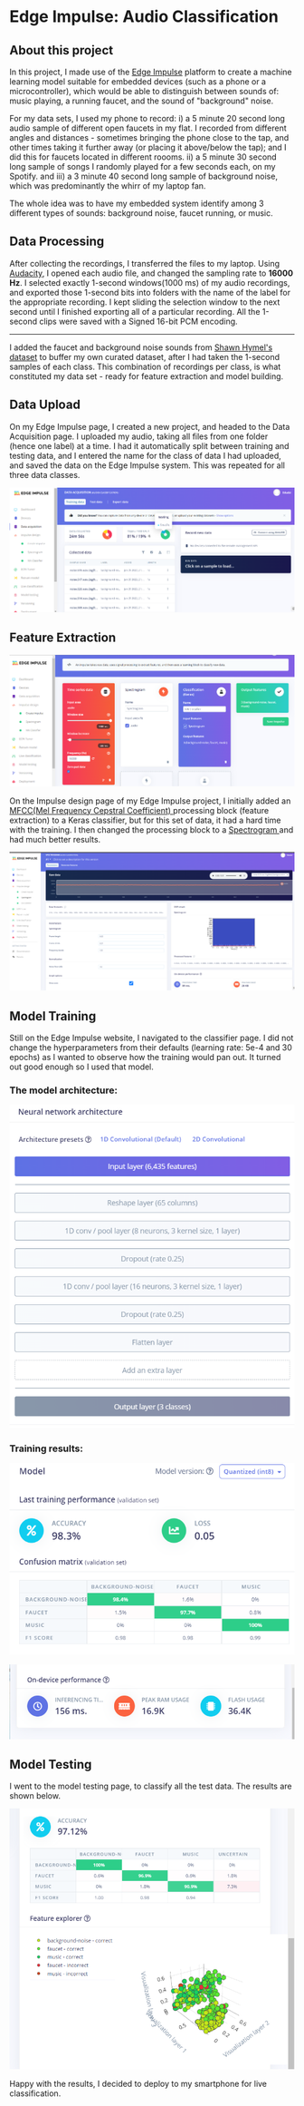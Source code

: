 # Edge Impulse: Audio Classification

## About this project

In this project, I made use of the <a href = "https://www.edgeimpulse.com/"> Edge Impulse</a> platform to create a machine learning model suitable for embedded devices (such as a phone or a microcontroller), which would be able to distinguish between sounds of: music playing, a running faucet, and the sound of "background" noise.


For my data sets, I used my phone to record: 
i) a 5 minute 20 second long audio sample of different open faucets in my flat. I recorded from different angles and distances - sometimes bringing the phone close to the tap, and other times taking it further away (or placing it above/below the tap); and I did this for faucets located in different roooms.
ii) a 5 minute 30 second long sample of songs I randomly played for a few seconds each, on my Spotify.
and
iii) a 3 minute 40 second long sample of background noise, which was predominantly the whirr of my laptop fan.


The whole idea was to have my embedded system identify among 3 different types of sounds: background noise, faucet running, or music.


## Data Processing

After collecting the recordings, I transferred the files to my laptop. Using <a href = "https://www.audacityteam.org/"> Audacity</a>, I opened each audio file, and changed the sampling rate to **16000 Hz**. I selected exactly 1-second windows(1000 ms) of my audio recordings, and exported those 1-second bits into folders with the name of the label for the appropriate recording. I kept sliding the selection window to the next second until I finished exporting all of a particular recording. All the 1-second clips were saved with a Signed 16-bit PCM encoding.

---
I added the faucet and background noise sounds from <a href = "https://www.edgeimpulse.com/"> Shawn Hymel's dataset</a> to buffer my own curated dataset, after I had taken the 1-second samples of each class. This combination of recordings per class, is what constituted my data set - ready for feature extraction and model building.


## Data Upload
On my Edge Impulse page, I created a new project, and headed to the Data Acquisition page. I uploaded my audio, taking all files from one folder (hence one label) at a time. I had it automatically split between training and testing data, and I entered the name for the class of data I had uploaded, and saved the data on the Edge Impulse system. This was repeated for all three data classes.

![data-split-image](https://github.com/edudzi-mamattah/edgeimpulse-audio-classification/blob/main/images/data-split-image.png)



## Feature Extraction

![impulse-image](https://github.com/edudzi-mamattah/edgeimpulse-audio-classification/blob/main/images/impulse-image.png)

On the Impulse design page of my Edge Impulse project, I initially added an <a href = "http://practicalcryptography.com/miscellaneous/machine-learning/guide-mel-frequency-cepstral-coefficients-mfccs/"> MFCC(Mel Frequency Cepstral Coefficient) </a> processing block (feature extraction) to a Keras classifier, but for this set of data, it had a hard time with the training.
I then changed the processing block to a <a href = "https://pnsn.org/spectrograms/what-is-a-spectrogram#:~:text=A%20spectrogram%20is%20a%20visual,energy%20levels%20vary%20over%20time."> Spectrogram </a> and had much better results.

![spectrogram-image](https://github.com/edudzi-mamattah/edgeimpulse-audio-classification/blob/main/images/spectrogram-image.png)

## Model Training

Still on the Edge Impulse website, I navigated to the classifier page. I did not change the hyperparameters from their defaults (learning rate: 5e-4 and 30 epochs) as I wanted to observe how the training would pan out. It turned out good enough so I used that model.

### The model architecture:
 ![model-architecture](https://github.com/edudzi-mamattah/edgeimpulse-audio-classification/blob/main/images/model-architecture.png)


### Training results:

![training-results](https://github.com/edudzi-mamattah/edgeimpulse-audio-classification/blob/main/images/training-results.png)

![on-device-performance](https://github.com/edudzi-mamattah/edgeimpulse-audio-classification/blob/main/images/on-device-performance.png)


## Model Testing

I went to the model testing page, to classify all the test data. The results are shown below.


![test-results](https://github.com/edudzi-mamattah/edgeimpulse-audio-classification/blob/main/images/test-results.png)


Happy with the results, I decided to deploy to my smartphone for live classification.
